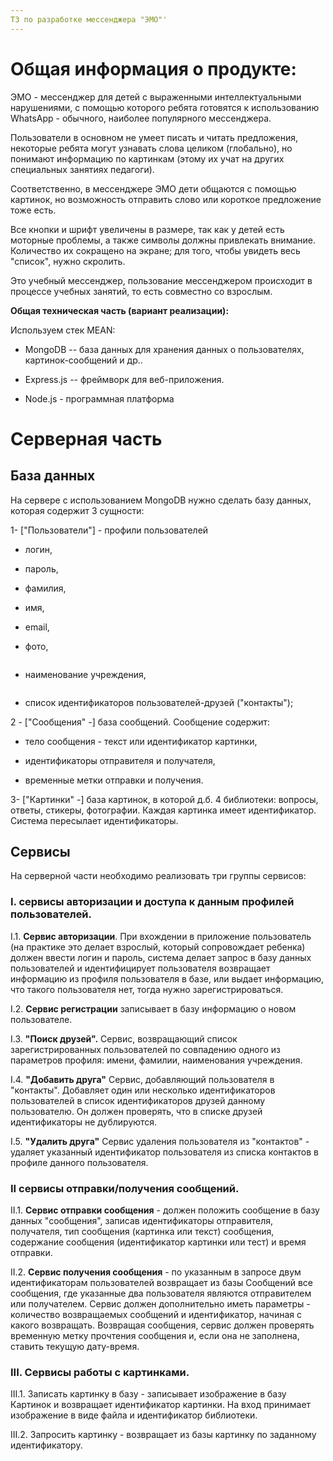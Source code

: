 ```yaml
---
ТЗ по разработке мессенджера "ЭМО"'
---
```


Общая информация о продукте:
============================

ЭМО - мессенджер для детей с выраженными интеллектуальными нарушениями,
с помощью которого ребята готовятся к использованию WhatsApp - обычного,
наиболее популярного мессенджера.

Пользователи в основном не умеет писать и читать предложения, некоторые
ребята могут узнавать слова целиком (глобально), но понимают информацию
по картинкам (этому их учат на других специальных занятиях педагоги).

Соответственно, в мессенджере ЭМО дети общаются с помощью картинок, но
возможность отправить слово или короткое предложение тоже есть.

Все кнопки и шрифт увеличены в размере, так как у детей есть моторные
проблемы, а также символы должны привлекать внимание. Количество их
сокращено на экране; для того, чтобы увидеть весь "список", нужно
скролить.

Это учебный мессенджер, пользование мессенджером происходит в процессе
учебных занятий, то есть совместно со взрослым.

**Общая техническая часть (вариант реализации):**

Используем стек MEAN:

-   MongoDB -- база данных для хранения данных о пользователях,
    картинок-сообщений и др..

-   Express.js -- фреймворк для веб-приложения.

-   Node.js - программная платформа

Серверная часть
===============

База данных
-----------

На сервере с использованием MongoDB нужно сделать базу данных, которая
содержит 3 сущности:

1- ["Пользователи"] - профили пользователей

-   логин,

-   пароль,

-   фамилия,

-   имя,

-   email,

-   фото,

```{=html}
```
-   наименование учреждения,

```{=html}
```
-   список идентификаторов пользователей-друзей ("контакты");

2 - ["Сообщения" -] база сообщений. Сообщение содержит:

-   тело сообщения - текст или идентификатор картинки,

-   идентификаторы отправителя и получателя,

-   временные метки отправки и получения.

3- ["Картинки" -] база картинок, в которой д.б. 4
библиотеки: вопросы, ответы, стикеры, фотографии. Каждая картинка имеет
идентификатор. Система пересылает идентификаторы.

Сервисы
-------

На серверной части необходимо реализовать три группы сервисов:

### I. сервисы авторизации и доступа к данным профилей пользователей. 

I.1. **Сервис авторизации**. При вхождении в приложение пользователь (на
практике это делает взрослый, который сопровождает ребенка) должен
ввести логин и пароль, система делает запрос в базу данных пользователей
и идентифицирует пользователя возвращает информацию из профиля
пользователя в базе, или выдает информацию, что такого пользователя нет,
тогда нужно зарегистрироваться.

I.2. **Сервис регистрации** записывает в базу информацию о новом
пользователе.

I.3. **"Поиск друзей".** Сервис, возвращающий список зарегистрированных
пользователей по совпадению одного из параметров профиля: имени,
фамилии, наименования учреждения.

I.4. **"Добавить друга"** Сервис, добавляющий пользователя в "контакты".
Добавляет один или несколько идентификаторов пользователей в список
идентификаторов друзей данному пользователю. Он должен проверять, что в
списке друзей идентификаторы не дублируются.

I.5. **"Удалить друга"** Сервис удаления пользователя из "контактов" -
удаляет указанный идентификатор пользователя из списка контактов в
профиле данного пользователя.

### II сервисы отправки/получения сообщений.

II.1. **Сервис отправки сообщения** - должен положить сообщение в базу
данных "сообщения", записав идентификаторы отправителя, получателя, тип
сообщения (картинка или текст) сообщения, содержание сообщения
(идентификатор картинки или тест) и время отправки.

II.2. **Сервис получения сообщения** - по указанным в запросе двум
идентификаторам пользователей возвращает из базы Сообщений все
сообщения, где указанные два пользователя являются отправителем или
получателем. Сервис должен дополнительно иметь параметры - количество
возвращаемых сообщений и идентификатор, начиная с какого возвращать.
Возвращая сообщения, сервис должен проверять временную метку прочтения
сообщения и, если она не заполнена, ставить текущую дату-время.

### III. Сервисы работы с картинками.

III.1. Записать картинку в базу - записывает изображение в базу Картинок
и возвращает идентификатор картинки. На вход принимает изображение в
виде файла и идентификатор библиотеки.

III.2. Запросить картинку - возвращает из базы картинку по заданному
идентификатору.
